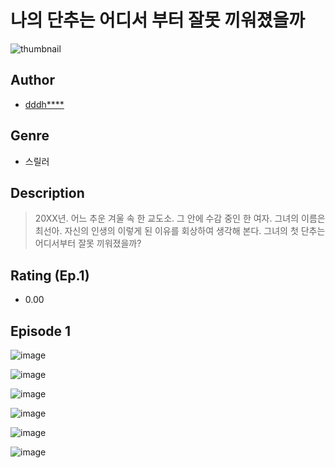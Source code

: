 # 나의 단추는 어디서 부터 잘못 끼워졌을까
![thumbnail](https://image-comic.pstatic.net/user_contents_data/challenge_comic/2023/05/23/313339/upload_4048847361439523888_480x623.jpeg)

## Author
- [dddh****](https://comic.naver.com/artistTitle?id=313339)

## Genre
- 스릴러

## Description
> 20XX년. 어느 추운 겨울 속 한 교도소. 그 안에 수감 중인 한 여자. 그녀의 이름은 최선아. 자신의 인생의 이렇게 된 이유를 회상하여 생각해 본다. 그녀의 첫 단추는 어디서부터 잘못 끼워졌을까?


## Rating (Ep.1)
- 0.00

## Episode 1
![image](https://image-comic.pstatic.net/user_contents_data/challenge_comic/2023/05/23/313339/upload_7089335847206806116.jpeg)

![image](https://image-comic.pstatic.net/user_contents_data/challenge_comic/2023/05/23/313339/upload_7075497388876577073.jpeg)

![image](https://image-comic.pstatic.net/user_contents_data/challenge_comic/2023/05/23/313339/upload_3703142180330748004.jpeg)

![image](https://image-comic.pstatic.net/user_contents_data/challenge_comic/2023/05/23/313339/upload_3918806103356421433.jpeg)

![image](https://image-comic.pstatic.net/user_contents_data/challenge_comic/2023/05/23/313339/upload_3760897330618381411.jpeg)

![image](https://image-comic.pstatic.net/user_contents_data/challenge_comic/2023/05/23/313339/upload_3905524883344679737.jpeg)
